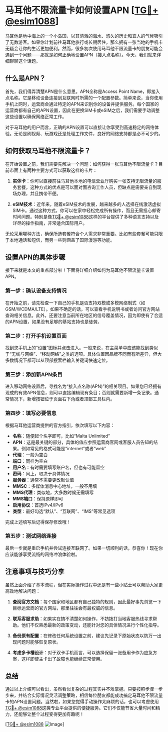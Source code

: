 # 马耳他不限流量卡如何设置APN [[TG💪+ @esim1088](https://t.me/s/esim1088)]

马耳他是地中海上的一个小岛国，以其清澈的海水、悠久的历史和宜人的气候吸引了无数游客。如果你计划前往马耳他旅行或长期居住，那么拥有一张当地的手机卡无疑会让你的生活更加便利。然而，很多初次使用马耳他不限流量卡的朋友可能会遇到一个问题——那就是如何正确地设置APN（接入点名称）。今天，我们就来详细聊聊这个话题。

## 什么是APN？

首先，我们得弄清楚APN是什么意思。APN全称是Access Point Name，即接入点名称。它是移动设备连接到互联网时所需的一个配置参数。简单来说，当你使用手机上网时，运营商会通过特定的APN来识别你的设备并提供服务。每个国家的运营商都有自己的APN设置，因此在更换SIM卡或eSIM之后，我们需要手动调整这些设置以确保网络正常工作。

对于马耳他的用户而言，正确的APN设置可以直接让你享受到高速稳定的网络体验。无论是刷视频、玩游戏还是处理工作文件，良好的网络支持都是必不可少的。

## 如何获取马耳他不限流量卡？

在开始设置之前，我们需要先解决一个问题：如何获得一张马耳他不限流量卡？目前市面上有两种主要方式可以获取这样的卡片：

1. **实体卡**：你可以直接前往马耳他本地的电信营业厅购买一张支持无限流量的服务套餐。这种方式的优点是可以面对面咨询工作人员，但缺点是需要亲自到现场办理，并且携带不便。
   
2. **eSIM技术**：近年来，随着eSIM技术的发展，越来越多的人选择在线激活虚拟SIM卡。通过这种方式，你可以在家中轻松完成所有操作，而且无需担心邮寄时间问题。特别是像[TG💪+ @esim1088](https://t.me/s/esim1088)这样的平台提供了多种语言支持以及详尽的操作指南，非常适合国际用户。

无论采用哪种方法，确保所选套餐符合个人需求非常重要。比如有些套餐可能只限于本地通话和短信，而另一些则涵盖了国际漫游等功能。

## 设置APN的具体步骤

接下来就是本文的重点部分啦！下面将详细介绍如何为马耳他不限流量卡设置APN。

### 第一步：确认设备支持情况
在开始之前，请先检查一下自己的手机是否支持双模或多模网络制式（如GSM/WCDMA/LTE）。如果不确定的话，可以查看手机说明书或者访问官方网站查询相关信息。此外，还要注意当前所在地区的信号覆盖情况，因为即使有了合适的APN设置，如果没有足够的基站支持也是徒劳。

### 第二步：打开手机设置页面
找到您手机上的“设置”图标并点击进入。一般来说，在主菜单中应该能找到类似于“无线与网络”、“移动网络”之类的选项。具体位置因品牌不同而有所差异，但大多数情况下都可以从顶部搜索栏输入关键词快速定位。

### 第三步：添加新APN条目
进入移动网络设置后，寻找名为“接入点名称(APN)”的相关项目。如果您已经拥有现成的有效APN信息，则可以直接编辑现有条目；否则就需要新增一条记录。通常情况下，新增按钮位于页面右下角或者顶部工具栏内。

### 第四步：填写必要信息
根据马耳他运营商提供的官方指引，依次填写以下内容：
- **名称**：随便起个名字即可，比如“Malta Unlimited”
- **APN**：这是最关键的部分，具体的值应参照运营商官网或客服人员告知的结果。例如常见的格式可能是“internet”或者“web”
- **代理**：一般为空白
- **端口**：同样为空白
- **用户名**：有时需要填写账户名，但也有可能留空
- **密码**：同上，取决于具体情况
- **服务器**：通常不需要更改默认值
- **MMSC**：多媒体消息中心地址，一般不用填
- **MMS代理**：类似地，大多数时候无需填写
- **MMS端口**：保持原样即可
- **启用协议**：首选IPv4/IPv6
- **类型**：最好勾选“默认”、“互联网”、“IMS”等常见选项

完成上述填写后记得保存修改哦！

### 第五步：测试网络连接
最后一步就是重启手机并尝试连接互联网了。如果一切顺利的话，恭喜你！现在你应该能够享受流畅的网络冲浪体验啦。

## 注意事项与技巧分享

虽然上面介绍了基本流程，但在实际操作过程中还是有一些小贴士可以帮助大家更高效地解决问题：

1. **查阅官方文档**：每个国家和地区都有自己独特的规则，因此最好事先浏览一下目标运营商的官方网站，那里往往会有最权威的信息。
   
2. **联系客服求助**：如果实在搞不清楚如何操作，不妨拨打当地客服热线寻求帮助。他们不仅熟悉最新的政策变动，还能针对您的具体情况进行个性化指导。

3. **备份原有配置**：在修改任何系统设置之前，建议先记录下原始状态以防万一出现问题时能够恢复原状。

4. **考虑多卡槽设计**：对于双卡手机而言，可以选择保留一张备用卡作为应急方案，这样即使主卡出了故障也能继续正常使用。

## 总结

通过以上介绍可以看出，虽然看似复杂的过程其实并不难掌握。只要按照步骤一步步来，并结合实际情况灵活调整策略，相信每位朋友都能成功搞定马耳他不限流量卡的APN设置问题。当然啦，如果您觉得手动操作太麻烦的话，也可以考虑使用[TG💪+ @esim1088](https://t.me/s/esim1088)这类专业平台提供的便捷服务。它们不仅能节省大量时间和精力，还能够让整个过程变得更加有趣呢！

[[TG💪+ @esim1088](https://t.me/s/esim1088) ![Image](https://i.postimg.cc/4NQfJmqS/Snipaste-2025-05-13-00-14-12.png)]